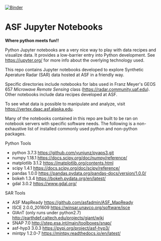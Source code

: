 [![Binder](https://mybinder.org/badge_logo.svg)](https://mybinder.org/v2/gh/misterskye/asf-jupyter-notebooks/binder_SARHazards_Lab_ExploreTimeSeries?filepath=SARHazards_Lab_ExploreTimeSeries.ipynb)


# ASF Jupyter Notebooks
__Where python meets fun!!__

Python Jupyter notebooks are a very nice way to play with data recipes and visualize data. It provides a low-barrier entry into Python development. See https://jupyter.org/ for more info about the overlying technology used.

This repo contains Jupyter notebooks developed to explore Synthetic Aperature Radar (SAR) data hosted at ASF in a friendly way.

Specific directories include notebooks for labs used in Franz Meyer's GEOS 657 _Microwave Remote Sensing_ class (https://radar.community.uaf.edu). Other notebooks include data recipes developed at ASF.

To see what data is possible to manipulate and analyze, visit https://vertex.daac.asf.alaska.edu.


Many of the notebooks contained in this repo are built to be ran on notebook servers with specific software needs.
The following is a non-exhaustive list of installed commonly used python and non-python packages.

Python Tools
- python 3.7.3  https://github.com/yunjunz/pyaps3.git
- numpy 1.18.1  https://docs.scipy.org/doc/numpy/reference/
- matplotlib 3.1.2  https://matplotlib.org/contents.html
- scipy 1.4.1  https://docs.scipy.org/doc/scipy/reference/
- pandas 1.0.0  https://pandas.pydata.org/pandas-docs/version/1.0.0/
- bokeh 1.3.4  https://bokeh.pydata.org/en/latest/
- gdal 3.0.2  https://www.gdal.org/

SAR Tools
- ASF MapReady  https://github.com/asfadmin/ASF_MapReady
- ISCE 2.0.0_201609  https://winsar.unavco.org/software/isce
- GIAnT (only runs under python2.7) http://earthdef.caltech.edu/projects/giant/wiki
- SNAP 7.0  http://step.esa.int/main/toolboxes/snap/
- asf-hyp3 3.0.3  https://pypi.org/project/asf-hyp3/
- mintpy 1.2.0-7  https://mintpy.readthedocs.io/en/latest/
